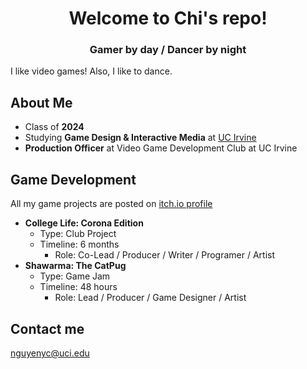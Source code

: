 <div align="center"> 

# Welcome to Chi's repo!
  
### Gamer by day / Dancer by night </div>

I like video games! Also, I like to dance.

## About Me
- Class of **2024**
- Studying **Game Design & Interactive Media** at [UC Irvine](https://uci.edu/)
- **Production Officer** at Video Game Development Club at UC Irvine

## Game Development
All my game projects are posted on [itch.io profile](https://clemieclu.itch.io/)
* **College Life: Corona Edition**
  * Type: Club Project
  * Timeline: 6 months
	* Role: Co-Lead / Producer / Writer / Programer / Artist
* **Shawarma: The CatPug**
  * Type: Game Jam
  * Timeline: 48 hours
 	* Role: Lead / Producer / Game Designer / Artist 

## Contact me
nguyenyc@uci.edu


